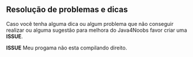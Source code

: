 ## Resolução de problemas e dicas

Caso você tenha alguma dica ou algum problema que não conseguir realizar ou alguma sugestão para melhora do Java4Noobs favor criar uma **ISSUE**.

**ISSUE**
Meu progama não esta compilando direito.